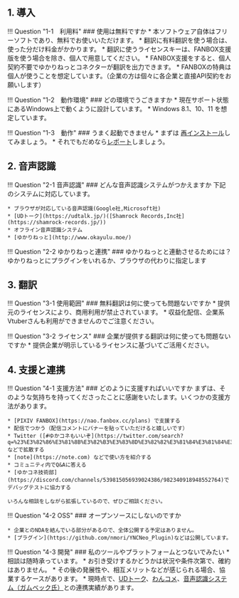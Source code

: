 
## 1. 導入

!!! Question "1-1　利用料"
    ### 使用は無料ですか
    * 本ソフトウェア自体はフリーソフトであり、無料でお使いいただけます。
    * 翻訳に有料翻訳を使う場合は、使った分だけ料金がかかります。
    * 翻訳に使うライセンスキーは、FANBOX支援版を使う場合を除き、個人で用意してください。
    * FANBOX支援をすると、個人契約不要でゆかりねっとコネクターが翻訳を出力できます。
    * FANBOXの特典は個人が使うことを想定しています。（企業の方は個々に各企業と直接API契約をお願いします）

!!! Question "1-2　動作環境"
    ### どの環境でうごきますか
    * 現在サポート状態にあるWindows上で動くように設計しています。
    * Windows 8.1、10、11 を想定しています。
    
!!! Question "1-3　動作"
    ### うまく起動できません
    * まずは [再インストール](./reinstall.md)してみましょう。
    * それでもだめなら[レポート](report.md)しましょう。 

## 2. 音声認識

!!! Question "2-1 音声認識"
    ### どんな音声認識システムがつかえますか
    下記のシステムに対応しています。

    * ブラウザが対応している音声認識(Google社,Microsoft社)
    * [UDトーク](https://udtalk.jp/)([Shamrock Records,Inc社](https://shamrock-records.jp/))
    * オフライン音声認識システム
    * [ゆかりねっと](http://www.okayulu.moe/)

!!! Question "2-2 ゆかりねっと連携"
    ### ゆかりねっとと連動させるためには？
    ゆかりねっとにプラグインをいれるか、ブラウザの代わりに指定します

## 3. 翻訳

!!! Question "3-1 使用範囲"
    ### 無料翻訳は何に使っても問題ないですか
    * 提供元のライセンスにより、商用利用が禁止されています。
    * 収益化配信、企業系Vtuberさんも利用ができませんのでご注意ください。
    
!!! Question "3-2 ライセンス"
    ### 企業が提供する翻訳は何に使っても問題ないですか
    * 提供企業が明示しているライセンスに基づいてご活用ください。    

## 4. 支援と連携

!!! Question "4-1 支援方法"
    ### どのように支援すればいいですか
    まずは、そのような気持ちを持ってくださったことに感謝をいたします。いくつかの支援方法があります。
    
    * [PIXIV FANBOX](https://nao.fanbox.cc/plans) で支援する
    * 配信でつかう（配信コメントにバナーを貼っていただけると嬉しいです）
    * Twitter ([#ゆかコネもいいぞ](https://twitter.com/search?q=%23%E3%82%86%E3%81%8B%E3%82%B3%E3%83%8D%E3%82%82%E3%81%84%E3%81%84%E3%81%9E&src=typeahead_click&f=live)) などで拡散する
    * [note](https://note.com) などで使い方を紹介する
    * コミュニティ内でQ&Aに答える
    * [ゆかコネ技術部](https://discord.com/channels/539815056939024386/982340918948552764)でデバッグテストに協力する

    いろんな相談をしながら拡張しているので、ぜひご相談ください。

!!! Question "4-2 OSS"
    ### オープンソースにしないのですか

    * 企業とのNDAを結んでいる部分があるので、全体公開する予定はありません。
    * [プラグイン](https://github.com/nmori/YNCNeo_Plugin)などは公開しています。

!!! Question "4-3 開発"
    ### 私のツールやプラットフォームとつないでみたい
    * 相談は随時承っています。
    * お引き受けするかどうかは状況や条件次第で、確約はありません。
    * その後の発展性や、相互メリットなどが感じられる場合、協業するケースがあります。
    * 現時点で、[UDトーク](https://udtalk.jp/)、[わんコメ](https://onecomme.com/)、[音声認識システム（ガムベック氏）](https://twitter.com/Bek_Gum/status/1556510389168312323)との連携実績があります。





